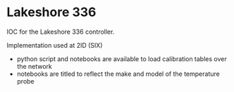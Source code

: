 Lakeshore 336
=============

IOC for the Lakeshore 336 controller.

Implementation used at 2ID (SIX)
+ python script and notebooks are available to load calibration tables over the network
+ notebooks are titled to reflect the make and model of the temperature probe
